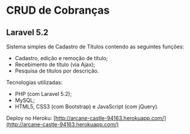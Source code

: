 # CRUD de Cobranças
## Laravel 5.2
Sistema simples de Cadastro de Títulos contendo as seguintes funções:
* Cadastro, edição e remoção de título;
* Recebimento de título (via Ajax);
* Pesquisa de títulos por descrição.

Tecnologias utilizadas:
* PHP (com Laravel 5.2);
* MySQL;
* HTML5, CSS3 (com Bootstrap) e JavaScript (com jQuery).

Deploy no Heroku: [http://arcane-castle-94163.herokuapp.com/](http://arcane-castle-94163.herokuapp.com/)